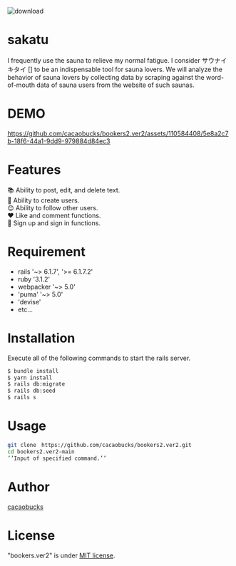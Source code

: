 ![download](https://github.com/cacaobucks/sakatu/assets/110584408/428afab6-a28d-49e8-8534-4d5cd2e8259d)

# sakatu
 
I frequently use the sauna to relieve my normal fatigue. I consider サウナイキタイ [] to be an indispensable tool for sauna lovers. We will analyze the behavior of sauna lovers by collecting data by scraping against the word-of-mouth data of sauna users from the website of such saunas.
 
# DEMO
https://github.com/cacaobucks/bookers2.ver2/assets/110584408/5e8a2c7b-18f6-44a1-9dd9-979884d84ec3

 
# Features
 
📚 Ability to post, edit, and delete text.<br>
🙂 Ability to create users.<br>
😊 Ability to follow other users.<br>
 ❤️ Like and comment functions.<br>
🤳 Sign up and sign in functions.<br>
 
# Requirement
 
* rails '~> 6.1.7', '>= 6.1.7.2'
* ruby '3.1.2'
* webpacker '~> 5.0'
* 'puma' '~> 5.0'
* 'devise'
* etc...
 
# Installation
 
Execute all of the following commands to start the rails server.
 
```bash
$ bundle install
$ yarn install
$ rails db:migrate
$ rails db:seed
$ rails s
```
 
# Usage
 
```bash
git clone　https://github.com/cacaobucks/bookers2.ver2.git
cd bookers2.ver2-main
’’Input of specified command.’’
```
 
 
# Author
 
 [cacaobucks](https://github.com/cacaobucks)

 
# License
 
"bookers.ver2" is under [MIT license](https://en.wikipedia.org/wiki/MIT_License).
